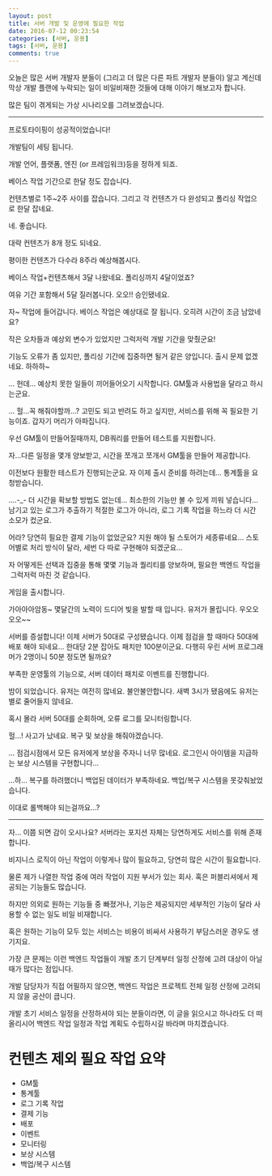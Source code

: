 ```yaml
---
layout: post
title: 서버 개발 및 운영에 필요한 작업
date: 2016-07-12 00:23:54
categories: [서버, 운용]
tags: [서버, 운용]
comments: true
---
```


오늘은 많은 서버 개발자 분들이 (그리고 더 많은 다른 파트 개발자 분들이) 알고 계신데 막상 개발 플랜에 누락되는 일이 비일비재한 것들에 대해 이야기 해보고자 합니다.

많은 팀이 겪게되는 가상 시나리오를 그려보겠습니다.

---

프로토타이핑이 성공적이었습니다! 

개발팀이 세팅 됩니다. 

개발 언어, 플랫폼, 엔진 (or 프레임워크)등을 정하게 되죠. 

베이스 작업 기간으로 한달 정도 잡습니다. 

컨텐츠별로 1주~2주 사이를 잡습니다. 
그리고 각 컨텐츠가 다 완성되고 폴리싱 작업으로 한달 잡네요. 

네. 좋습니다. 

대략 컨텐츠가 8개 정도 되네요. 

평이한 컨텐츠가 다수라 8주라 예상해봅시다. 


베이스 작업+컨텐츠해서 3달 나왔네요. 
폴리싱까지 4달이었죠? 

여유 기간 포함해서 5달 질러봅니다. 
오오!! 승인됐네요. 

자~ 작업에 들어갑니다. 
베이스 작업은 예상대로 잘 됩니다. 오히려 시간이 조금 남았네요? 

작은 오차들과 예상외 변수가 있었지만 그럭저럭 개발 기간을 맞췄군요! 

기능도 오류가 좀 있지만, 폴리싱 기간에 집중하면 될거 같은 양입니다. 
출시 문제 없겠네요. 하하하~ 

… 헌데… 예상치 못한 일들이 끼어들어오기 시작합니다. 
GM툴과 사용법을 달라고 하시는군요. 

… 헐...꼭 해줘야할까…? 고민도 되고 반려도 하고 싶지만, 서비스를 위해 꼭 필요한 기능이죠. 
갑자기 머리가 아파집니다. 

우선 GM툴이 만들어질때까지, DB쿼리를 만들어 테스트를 지원합니다. 

자...다른 일정을 몇개 양보받고, 시간을 쪼개고 쪼개서 GM툴을 만들어 제공합니다. 

이전보다 원활한 테스트가 진행되는군요. 
자 이제 출시 준비를 하려는데… 통계툴을 요청받습니다. 

….-_- 더 시간을 확보할 방법도 없는데… 
최소한의 기능만 볼 수 있게 끼워 넣습니다… 
남기고 있는 로그가 추출하기 적절한 로그가 아니라, 로그 기록 작업을 하느라 더 시간 소모가 컸군요. 


어라? 당연히 필요한 결제 기능이 없었군요? 
지원 해야 될 스토어가 세종류네요… 
스토어별로 처리 방식이 달라, 세번 다 따로 구현해야 되겠군요... 

자 어떻게든 선택과 집중을 통해 몇몇 기능과 퀄리티를 양보하며, 필요한 백엔드 작업을  그럭저럭 마친 것 같습니다. 

게임을 출시합니다. 

가아아아암동~ 몇달간의 노력이 드디어 빛을 발할 때 입니다. 
유저가 몰립니다. 우오오오오~~ 

서버를 증설합니다! 
이제 서버가 50대로 구성됐습니다. 
이제 점검을 할 때마다 50대에 배포 해야 되네요… 
한대당 2분 잡아도 패치만 100분이군요. 
다행히 우린 서버 프로그래머가 2명이니 50분 정도면 될까요? 

부족한 운영툴의 기능으로, 서버 데이터 패치로 이벤트를 진행합니다. 

밤이 되었습니다. 
유저는 여전히 많네요. 불안불안합니다. 
새벽 3시가 됐음에도 유저는 별로 줄어들지 않네요. 

혹시 몰라 서버 50대를 순회하며, 오류 로그를 모니터링합니다. 

헐…! 사고가 났네요. 복구 및 보상을 해줘야겠습니다. 

… 점검시점에서 모든 유저에게 보상을 주자니 너무 많네요. 
로그인시 아이템을 지급하는 보상 시스템을 구현합니다… 

…하… 복구를 하려했더니 백업된 데이터가 부족하네요. 백업/복구 시스템을 못갖춰놨었습니다. 

이대로 롤백해야 되는걸까요…? 

---

자… 이쯤 되면 감이 오시나요?
서버라는 포지션 자체는 당연하게도 서비스를 위해 존재합니다.

비지니스 로직이 아닌 작업이 이렇게나 많이 필요하고, 당연히 많은 시간이 필요합니다.


물론 제가 나열한 작업 중에 여러 작업이 지원 부서가 있는 회사. 혹은 퍼블리셔에서 제공되는 기능들도 많습니다.

하지만 의외로 원하는 기능들 중 빠졌거나, 기능은 제공되지만 세부적인 기능이 달라 사용할 수 없는 일도 비일 비재합니다.

혹은 원하는 기능이 모두 있는 서비스는 비용이 비싸서 사용하기 부담스러운 경우도 생기지요.


가장 큰 문제는 이런 백엔드 작업들이 개발 초기 단계부터 일정 산정에 고려 대상이 아닐 때가 많다는 점입니다.

개발 담당자가 직접 어필하지 않으면, 백엔드 작업은 프로젝트 전체 일정 산정에 고려되지 않을 공산이 큽니다.

개발 초기 서비스 일정을 산정하셔야 되는 분들이라면, 이 글을 읽으시고 하나라도 더 떠올리시어 백엔드 작업 일정과 작업 계획도 수립하시길 바라며 마치겠습니다.


# 컨텐츠 제외 필요 작업 요약

- GM툴
- 통계툴
- 로그 기록 작업
- 결제 기능
- 배포
- 이벤트
- 모니터링
- 보상 시스템
- 백업/복구 시스템